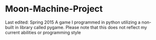 # Moon-Machine-Project
Last edited: Spring 2015 
A game I programmed in python utilizing a non-built in library called pygame. 
Please note that this does not reflect my current abilities or programming style 
